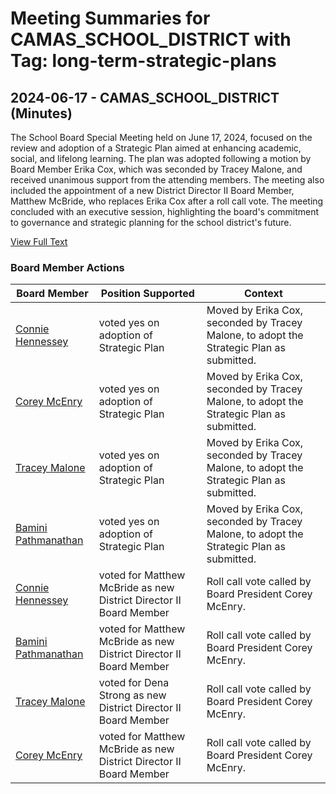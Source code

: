 # Meeting Summaries for CAMAS_SCHOOL_DISTRICT with Tag: long-term-strategic-plans

## 2024-06-17 - CAMAS_SCHOOL_DISTRICT (Minutes)

The School Board Special Meeting held on June 17, 2024, focused on the review and adoption of a Strategic Plan aimed at enhancing academic, social, and lifelong learning. The plan was adopted following a motion by Board Member Erika Cox, which was seconded by Tracey Malone, and received unanimous support from the attending members. The meeting also included the appointment of a new District Director II Board Member, Matthew McBride, who replaces Erika Cox after a roll call vote. The meeting concluded with an executive session, highlighting the board's commitment to governance and strategic planning for the school district's future.

[View Full Text](https://raw.githubusercontent.com/VoronoiPerspectives/WashingtonStateSchoolBoardExplorer/refs/heads/main/data/countries/usa/states/wa/counties/clark/school_boards/camas_school_district/2024/2024-06-17-minutes.txt)

### Board Member Actions

| Board Member | Position Supported | Context |
|--------------|--------------------|---------|
| [Connie Hennessey](board_member_23.md) | voted yes on adoption of Strategic Plan | Moved by Erika Cox, seconded by Tracey Malone, to adopt the Strategic Plan as submitted. |
| [Corey McEnry](board_member_21.md) | voted yes on adoption of Strategic Plan | Moved by Erika Cox, seconded by Tracey Malone, to adopt the Strategic Plan as submitted. |
| [Tracey Malone](board_member_25.md) | voted yes on adoption of Strategic Plan | Moved by Erika Cox, seconded by Tracey Malone, to adopt the Strategic Plan as submitted. |
| [Bamini Pathmanathan](board_member_24.md) | voted yes on adoption of Strategic Plan | Moved by Erika Cox, seconded by Tracey Malone, to adopt the Strategic Plan as submitted. |
| [Connie Hennessey](board_member_23.md) | voted for Matthew McBride as new District Director II Board Member | Roll call vote called by Board President Corey McEnry. |
| [Bamini Pathmanathan](board_member_24.md) | voted for Matthew McBride as new District Director II Board Member | Roll call vote called by Board President Corey McEnry. |
| [Tracey Malone](board_member_25.md) | voted for Dena Strong as new District Director II Board Member | Roll call vote called by Board President Corey McEnry. |
| [Corey McEnry](board_member_21.md) | voted for Matthew McBride as new District Director II Board Member | Roll call vote called by Board President Corey McEnry. |

